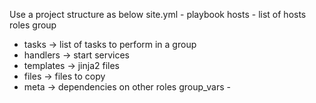 Use a project structure as below
site.yml - playbook
hosts - list of hosts
roles
  group
  - tasks -> list of tasks to perform in a group
  - handlers -> start services
  - templates -> jinja2 files
  - files -> files to copy
  - meta -> dependencies on other roles
group_vars - 
